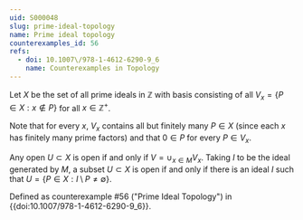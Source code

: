 ```yaml
---
uid: S000048
slug: prime-ideal-topology
name: Prime ideal topology
counterexamples_id: 56
refs:
  - doi: 10.1007\/978-1-4612-6290-9_6
    name: Counterexamples in Topology
---
```

Let $X$ be the set of all prime ideals in $\mathbb{Z}$ with basis consisting of all $V_x = \{P \in X : x \notin P\}$ for all $x \in \mathbb{Z}^+$.

Note that for every $x$, $V_x$ contains all but finitely many $P \in X$ (since each $x$ has finitely many prime factors) and that $0 \in P$ for every $P \in V_x$.

Any open $U \subset X$ is open if and only if $V = \cup_{x \in M} V_x$. Taking $I$ to be the ideal generated by $M$, a subset $U \subset X$ is open if and only if there is an ideal $I$ such that $U = \{P \in X : I \setminus P \neq \emptyset\}$.

Defined as counterexample #56 ("Prime Ideal Topology")
in {{doi:10.1007\/978-1-4612-6290-9_6}}.

